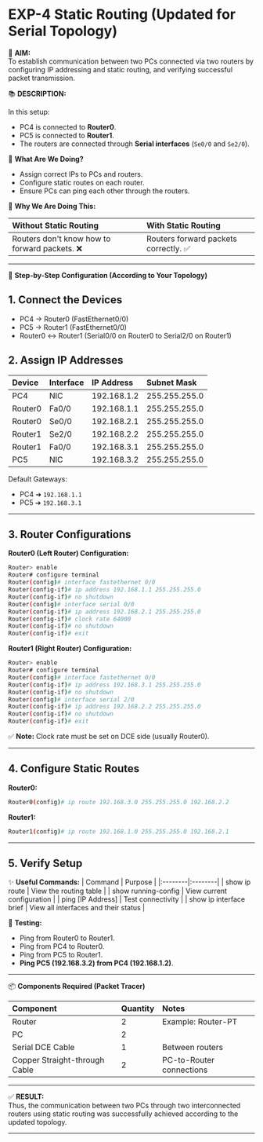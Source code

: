 
# EXP-4 Static Routing (Updated for Serial Topology)

🎯 **AIM:**  
To establish communication between two PCs connected via two routers by configuring IP addressing and static routing, and verifying successful packet transmission.

📚 **DESCRIPTION:**

In this setup:

- PC4 is connected to **Router0**.
- PC5 is connected to **Router1**.
- The routers are connected through **Serial interfaces** (`Se0/0` and `Se2/0`).

🧠 **What Are We Doing?**
- Assign correct IPs to PCs and routers.
- Configure static routes on each router.
- Ensure PCs can ping each other through the routers.

🎯 **Why We Are Doing This:**

| Without Static Routing | With Static Routing |
|:----------------------|:---------------------|
| Routers don't know how to forward packets. ❌ | Routers forward packets correctly. ✅ |

---

🔵 **Step-by-Step Configuration (According to Your Topology)**

## 1. Connect the Devices
- PC4 → Router0 (FastEthernet0/0)
- PC5 → Router1 (FastEthernet0/0)
- Router0 ↔ Router1 (Serial0/0 on Router0 to Serial2/0 on Router1)

## 2. Assign IP Addresses

| Device | Interface | IP Address | Subnet Mask |
|:-------|:----------|:-----------|:------------|
| PC4 | NIC | 192.168.1.2 | 255.255.255.0 |
| Router0 | Fa0/0 | 192.168.1.1 | 255.255.255.0 |
| Router0 | Se0/0 | 192.168.2.1 | 255.255.255.0 |
| Router1 | Se2/0 | 192.168.2.2 | 255.255.255.0 |
| Router1 | Fa0/0 | 192.168.3.1 | 255.255.255.0 |
| PC5 | NIC | 192.168.3.2 | 255.255.255.0 |

Default Gateways:
- PC4 ➔ `192.168.1.1`
- PC5 ➔ `192.168.3.1`

---

## 3. Router Configurations

**Router0 (Left Router) Configuration:**
```bash
Router> enable
Router# configure terminal
Router(config)# interface fastethernet 0/0
Router(config-if)# ip address 192.168.1.1 255.255.255.0
Router(config-if)# no shutdown
Router(config)# interface serial 0/0
Router(config-if)# ip address 192.168.2.1 255.255.255.0
Router(config-if)# clock rate 64000
Router(config-if)# no shutdown
Router(config-if)# exit
```

**Router1 (Right Router) Configuration:**
```bash
Router> enable
Router# configure terminal
Router(config)# interface fastethernet 0/0
Router(config-if)# ip address 192.168.3.1 255.255.255.0
Router(config-if)# no shutdown
Router(config)# interface serial 2/0
Router(config-if)# ip address 192.168.2.2 255.255.255.0
Router(config-if)# no shutdown
Router(config-if)# exit
```

✅ **Note:** Clock rate must be set on DCE side (usually Router0).

---

## 4. Configure Static Routes

**Router0:**
```bash
Router0(config)# ip route 192.168.3.0 255.255.255.0 192.168.2.2
```

**Router1:**
```bash
Router1(config)# ip route 192.168.1.0 255.255.255.0 192.168.2.1
```

---

## 5. Verify Setup

✨ **Useful Commands:**
| Command | Purpose |
|:--------|:--------|
| show ip route | View the routing table |
| show running-config | View current configuration |
| ping [IP Address] | Test connectivity |
| show ip interface brief | View all interfaces and their status |

🛜 **Testing:**
- Ping from Router0 to Router1.
- Ping from PC4 to Router0.
- Ping from PC5 to Router1.
- **Ping PC5 (192.168.3.2) from PC4 (192.168.1.2)**.

---

📦 **Components Required (Packet Tracer)**

| Component | Quantity | Notes |
|:---------|:---------|:------|
| Router | 2 | Example: Router-PT |
| PC | 2 | |
| Serial DCE Cable | 1 | Between routers |
| Copper Straight-through Cable | 2 | PC-to-Router connections |

---

✅ **RESULT:**  
Thus, the communication between two PCs through two interconnected routers using static routing was successfully achieved according to the updated topology.


---
